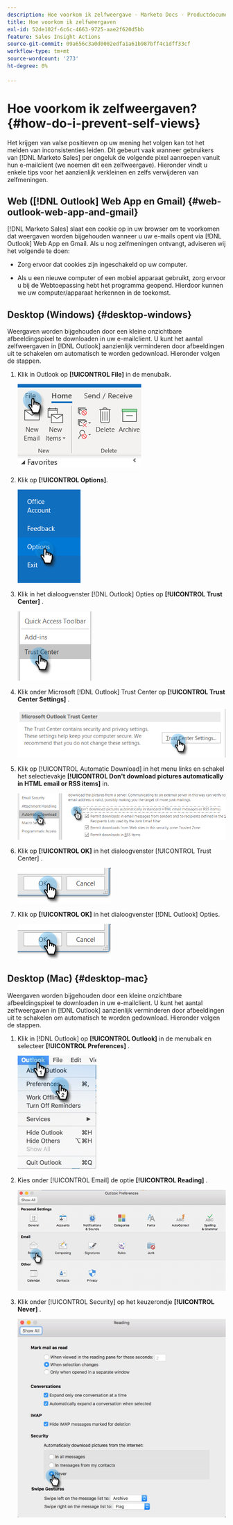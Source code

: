 ```yaml
---
description: Hoe voorkom ik zelfweergave - Marketo Docs - Productdocumentatie
title: Hoe voorkom ik zelfweergaven
exl-id: 52de102f-6c6c-4663-9725-aae2f620d5bb
feature: Sales Insight Actions
source-git-commit: 09a656c3a0d0002edfa1a61b987bff4c1dff33cf
workflow-type: tm+mt
source-wordcount: '273'
ht-degree: 0%

---
```


# Hoe voorkom ik zelfweergaven? {#how-do-i-prevent-self-views}

Het krijgen van valse positieven op uw mening het volgen kan tot het melden van inconsistenties leiden. Dit gebeurt vaak wanneer gebruikers van [!DNL Marketo Sales] per ongeluk de volgende pixel aanroepen vanuit hun e-mailclient (we noemen dit een zelfweergave). Hieronder vindt u enkele tips voor het aanzienlijk verkleinen en zelfs verwijderen van zelfmeningen.

## Web ([!DNL Outlook] Web App en Gmail) {#web-outlook-web-app-and-gmail}

[!DNL Marketo Sales] slaat een cookie op in uw browser om te voorkomen dat weergaven worden bijgehouden wanneer u uw e-mails opent via [!DNL Outlook] Web App en Gmail. Als u nog zelfmeningen ontvangt, adviseren wij het volgende te doen:

* Zorg ervoor dat cookies zijn ingeschakeld op uw computer.

* Als u een nieuwe computer of een mobiel apparaat gebruikt, zorg ervoor u bij de Webtoepassing hebt het programma geopend. Hierdoor kunnen we uw computer/apparaat herkennen in de toekomst.

## Desktop (Windows) {#desktop-windows}

Weergaven worden bijgehouden door een kleine onzichtbare afbeeldingspixel te downloaden in uw e-mailclient. U kunt het aantal zelfweergaven in [!DNL Outlook] aanzienlijk verminderen door afbeeldingen uit te schakelen om automatisch te worden gedownload. Hieronder volgen de stappen.

1. Klik in Outlook op **[!UICONTROL File]** in de menubalk.

   ![](assets/how-do-i-prevent-self-views-1.png)

1. Klik op **[!UICONTROL Options]**.

   ![](assets/how-do-i-prevent-self-views-2.png)

1. Klik in het dialoogvenster [!DNL Outlook] Opties op **[!UICONTROL Trust Center]** .

   ![](assets/how-do-i-prevent-self-views-3.png)

1. Klik onder Microsoft [!DNL Outlook] Trust Center op **[!UICONTROL Trust Center Settings]** .

   ![](assets/how-do-i-prevent-self-views-4.png)

1. Klik op [!UICONTROL Automatic Download] in het menu links en schakel het selectievakje **[!UICONTROL Don't download pictures automatically in HTML email or RSS items]** in.

   ![](assets/how-do-i-prevent-self-views-5.png)

1. Klik op **[!UICONTROL OK]** in het dialoogvenster [!UICONTROL Trust Center] .

   ![](assets/how-do-i-prevent-self-views-6.png)

1. Klik op **[!UICONTROL OK]** in het dialoogvenster [!DNL Outlook] Opties.

   ![](assets/how-do-i-prevent-self-views-7.png)

## Desktop (Mac) {#desktop-mac}

Weergaven worden bijgehouden door een kleine onzichtbare afbeeldingspixel te downloaden in uw e-mailclient. U kunt het aantal zelfweergaven in [!DNL Outlook] aanzienlijk verminderen door afbeeldingen uit te schakelen om automatisch te worden gedownload. Hieronder volgen de stappen.

1. Klik in [!DNL Outlook] op **[!UICONTROL Outlook]** in de menubalk en selecteer **[!UICONTROL Preferences]** .

   ![](assets/how-do-i-prevent-self-views-8.png)

1. Kies onder [!UICONTROL Email] de optie **[!UICONTROL Reading]** .

   ![](assets/how-do-i-prevent-self-views-9.png)

1. Klik onder [!UICONTROL Security] op het keuzerondje **[!UICONTROL Never]** .

   ![](assets/how-do-i-prevent-self-views-10.png)
